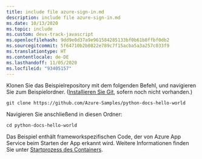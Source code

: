 ```yaml
---
title: include file azure-sign-in.md
description: include file azure-sign-in.md
ms.date: 10/13/2020
ms.topic: include
ms.custom: devx-track-javascript
ms.openlocfilehash: 9dd9e0d37a9e961584285133bf0b61b8ffbf0db2
ms.sourcegitcommit: 5f64710b2b0822e789c7f15acba5a3a257c033f9
ms.translationtype: HT
ms.contentlocale: de-DE
ms.lasthandoff: 11/05/2020
ms.locfileid: "93405157"
---
```

Klonen Sie das Beispielrepository mit dem folgenden Befehl, und navigieren Sie zum Beispielordner. ([Installieren Sie Git](https://git-scm.com/downloads), sofern noch nicht vorhanden.)

```terminal
git clone https://github.com/Azure-Samples/python-docs-hello-world
```

Navigieren Sie anschließend in diesen Ordner:

```terminal
cd python-docs-hello-world
```

Das Beispiel enthält frameworkspezifischen Code, der von Azure App Service beim Starten der App erkannt wird. Weitere Informationen finden Sie unter [Startprozess des Containers](/app-service/configure-language-python#container-startup-process).
